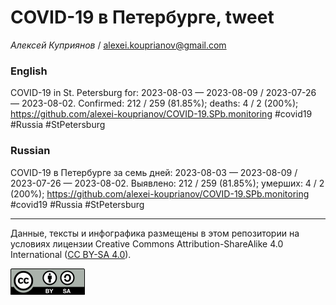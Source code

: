 COVID-19 в Петербурге, tweet
============================

*Алексей Куприянов* /
<a href="mailto:alexei.kouprianov@gmail.com" class="email">alexei.kouprianov@gmail.com</a>

### English

<!-- COVID-19 in St. Petersburg for: 2023-08-03 --- 2023-08-09 / 2023-07-26 --- 2023-08-02. Сonfirmed: 212 / 259 (81.85%); hospitalized:  /   (); deaths: 4 / 2 (200%); https://github.com/alexei-kouprianov/COVID-19.SPb.monitoring #covid19 #Russia #StPetersburg -->

COVID-19 in St. Petersburg for: 2023-08-03 — 2023-08-09 / 2023-07-26 —
2023-08-02. Сonfirmed: 212 / 259 (81.85%); deaths: 4 / 2 (200%);
<a href="https://github.com/alexei-kouprianov/COVID-19.SPb.monitoring" class="uri">https://github.com/alexei-kouprianov/COVID-19.SPb.monitoring</a>
\#covid19 \#Russia \#StPetersburg

### Russian

<!-- COVID-19 в Петербурге за семь дней: 2023-08-03 --- 2023-08-09 / 2023-07-26 --- 2023-08-02. Выявлено: 212 / 259 (81.85%); госпитализировано:  /   (); умерших: 4 / 2 (200%); https://github.com/alexei-kouprianov/COVID-19.SPb.monitoring #covid19 #Russia #StPetersburg -->

COVID-19 в Петербурге за семь дней: 2023-08-03 — 2023-08-09 / 2023-07-26
— 2023-08-02. Выявлено: 212 / 259 (81.85%); умерших: 4 / 2 (200%);
<a href="https://github.com/alexei-kouprianov/COVID-19.SPb.monitoring" class="uri">https://github.com/alexei-kouprianov/COVID-19.SPb.monitoring</a>
\#covid19 \#Russia \#StPetersburg

------------------------------------------------------------------------

Данные, тексты и инфографика размещены в этом репозитории на условиях
лицензии Creative Commons Attribution-ShareAlike 4.0 International ([CC
BY-SA 4.0](https://creativecommons.org/licenses/by-sa/4.0/)).

![](../misc/CC-BY-SA-icon.png "CC-BY-SA")
